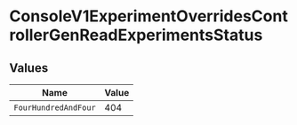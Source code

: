 # ConsoleV1ExperimentOverridesControllerGenReadExperimentsStatus


## Values

| Name                 | Value                |
| -------------------- | -------------------- |
| `FourHundredAndFour` | 404                  |
